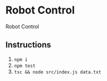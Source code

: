 # Robot Control

Robot Control

## Instructions

1. `npm i`
2. `npm test`
3. `tsc && node src/index.js data.txt`
